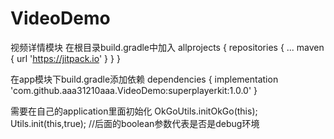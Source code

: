 # VideoDemo
视频详情模块
在根目录build.gradle中加入
allprojects {
		repositories {
			...
			maven { url 'https://jitpack.io' }
		}
	}
  
  在app模块下build.gradle添加依赖
	dependencies {
	        implementation 'com.github.aaa31210aaa.VideoDemo:superplayerkit:1.0.0'
	}

需要在自己的application里面初始化
OkGoUtils.initOkGo(this);
Utils.init(this,true); //后面的boolean参数代表是否是debug环境

